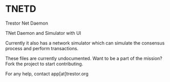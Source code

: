 TNETD
======

Trestor Net Daemon

TNet Daemon and Simulator with UI

Currently it also has a network simulator which can simulate the consensus process and perform transactions.

These files are currently undocumented. Want to be a part of the mission? Fork the project to start contributing.

For any help, contact app[at]trestor.org

